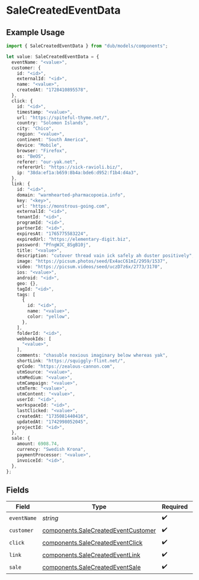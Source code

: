 # SaleCreatedEventData

## Example Usage

```typescript
import { SaleCreatedEventData } from "dub/models/components";

let value: SaleCreatedEventData = {
  eventName: "<value>",
  customer: {
    id: "<id>",
    externalId: "<id>",
    name: "<value>",
    createdAt: "1728410895578",
  },
  click: {
    id: "<id>",
    timestamp: "<value>",
    url: "https://spiteful-thyme.net/",
    country: "Solomon Islands",
    city: "Chico",
    region: "<value>",
    continent: "South America",
    device: "Mobile",
    browser: "Firefox",
    os: "BeOS",
    referer: "our-yak.net",
    refererUrl: "https://sick-ravioli.biz/",
    ip: "38da:ef1a:b659:8b4a:bde6:d952:f1b4:d4a3",
  },
  link: {
    id: "<id>",
    domain: "warmhearted-pharmacopoeia.info",
    key: "<key>",
    url: "https://monstrous-going.com",
    externalId: "<id>",
    tenantId: "<id>",
    programId: "<id>",
    partnerId: "<id>",
    expiresAt: "1765775583224",
    expiredUrl: "https://elementary-digit.biz",
    password: "PfngWJC_8SgB10j",
    title: "<value>",
    description: "cutover thread vain ick safely ah duster positively",
    image: "https://picsum.photos/seed/Ex4acC61mI/2959/1537",
    video: "https://picsum.videos/seed/uczD7z6x/2773/3170",
    ios: "<value>",
    android: "<id>",
    geo: {},
    tagId: "<id>",
    tags: [
      {
        id: "<id>",
        name: "<value>",
        color: "yellow",
      },
    ],
    folderId: "<id>",
    webhookIds: [
      "<value>",
    ],
    comments: "chasuble noxious imaginary below whereas yak",
    shortLink: "https://squiggly-flint.net/",
    qrCode: "https://zealous-cannon.com",
    utmSource: "<value>",
    utmMedium: "<value>",
    utmCampaign: "<value>",
    utmTerm: "<value>",
    utmContent: "<value>",
    userId: "<id>",
    workspaceId: "<id>",
    lastClicked: "<value>",
    createdAt: "1735081440416",
    updatedAt: "1742998052045",
    projectId: "<id>",
  },
  sale: {
    amount: 6908.74,
    currency: "Swedish Krona",
    paymentProcessor: "<value>",
    invoiceId: "<id>",
  },
};
```

## Fields

| Field                                                                                      | Type                                                                                       | Required                                                                                   | Description                                                                                |
| ------------------------------------------------------------------------------------------ | ------------------------------------------------------------------------------------------ | ------------------------------------------------------------------------------------------ | ------------------------------------------------------------------------------------------ |
| `eventName`                                                                                | *string*                                                                                   | :heavy_check_mark:                                                                         | N/A                                                                                        |
| `customer`                                                                                 | [components.SaleCreatedEventCustomer](../../models/components/salecreatedeventcustomer.md) | :heavy_check_mark:                                                                         | N/A                                                                                        |
| `click`                                                                                    | [components.SaleCreatedEventClick](../../models/components/salecreatedeventclick.md)       | :heavy_check_mark:                                                                         | N/A                                                                                        |
| `link`                                                                                     | [components.SaleCreatedEventLink](../../models/components/salecreatedeventlink.md)         | :heavy_check_mark:                                                                         | N/A                                                                                        |
| `sale`                                                                                     | [components.SaleCreatedEventSale](../../models/components/salecreatedeventsale.md)         | :heavy_check_mark:                                                                         | N/A                                                                                        |